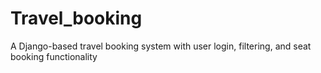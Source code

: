 # Travel_booking
A Django-based travel booking system with user login, filtering, and seat booking functionality
